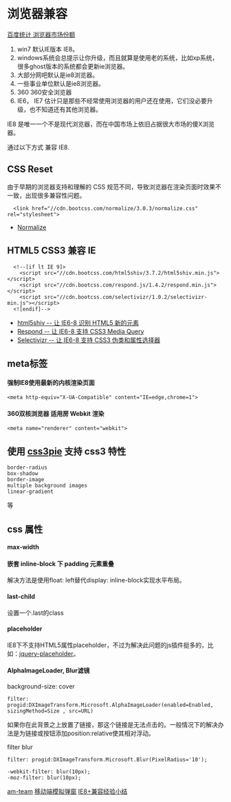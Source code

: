 # 浏览器兼容

[百度统计 浏览器市场份额](http://tongji.baidu.com/data/browser/)

1. win7 默认IE版本 IE8。
2. windows系统会总提示让你升级，而且就算是使用老的系统，比如xp系统，很多ghost版本的系统都会更新ie浏览器。
3. 大部分网吧默认是ie8浏览器。
4. 一些事业单位默认是ie8浏览器。
5. 360  360安全浏览器
6. IE6， IE7 估计只是那些不经常使用浏览器的用户还在使用，它们没必要升级，也不知道还有其他浏览器。

IE8 是唯一一个不是现代浏览器，而在中国市场上依旧占据很大市场的傻X浏览器。

通过以下方式 兼容 IE8.

## CSS Reset

>
  由于早期的浏览器支持和理解的 CSS 规范不同，导致浏览器在渲染页面时效果不一致，出现很多兼容性问题。

  ```
    <link href="//cdn.bootcss.com/normalize/3.0.3/normalize.css" rel="stylesheet">
  ```

 * [Normalize](https://github.com/necolas/normalize.css/)


## HTML5 CSS3 兼容 IE

  ```
    <!--[if lt IE 9]>
      <script src="//cdn.bootcss.com/html5shiv/3.7.2/html5shiv.min.js"></script>
      <script src="//cdn.bootcss.com/respond.js/1.4.2/respond.min.js"></script>
      <script src="//cdn.bootcss.com/selectivizr/1.0.2/selectivizr-min.js"></script>
    <![endif]-->
  ```

  * [html5shiv -- 让 IE6-8 识别 HTML5 新的元素](https://github.com/aFarkas/html5shiv/tree/master/dist)
  * [Respond -- 让 IE6-8 支持 CSS3 Media Query](https://github.com/scottjehl/Respond/tree/master/dest)
  * [Selectivizr -- 让 IE6-8 支持 CSS3 伪类和属性选择器](https://github.com/keithclark/selectivizr)

## meta标签


#### 强制IE8使用最新的内核渲染页面

```
<meta http-equiv="X-UA-Compatible" content="IE=edge,chrome=1">
```

#### 360双核浏览器 适用房 Webkit 渲染
```
<meta name="renderer" content="webkit">
```


## 使用 [css3pie](http://css3pie.com/) 支持 css3 特性

```
border-radius
box-shadow
border-image
multiple background images
linear-gradient
```
等

## css 属性

#### max-width

#### 嵌套 inline-block 下 padding 元素重叠

解决方法是使用float: left替代display: inline-block实现水平布局。

#### last-child

设置一个.last的class

#### placeholder

IE8下不支持HTML5属性placeholder，不过为解决此问题的js插件挺多的，比如：[jquery-placeholder](https://github.com/mathiasbynens/jquery-placeholder)。

#### AlphaImageLoader, Blur滤镜

background-size: cover

```
filter: progid:DXImageTransform.Microsoft.AlphaImageLoader(enabled=Enabled, sizingMethod=Size , src=URL)
```

如果你在此背景之上放置了链接，那这个链接是无法点击的。一般情况下的解决办法是为链接或按钮添加position:relative使其相对浮动。

filter blur

```
filter: progid:DXImageTransform.Microsoft.Blur(PixelRadius='10');

-webkit-filter: blur(10px);
-moz-filter: blur(10px);
```


[am-team](http://am-team.github.io/amg/dev-exp-doc.html)
[移动端模拟弹窗](http://www.zuojj.com/archives/1554.html)
[IE8+兼容经验小结](http://www.hustlzp.com/post/2014/01/ie8-compatibility)

